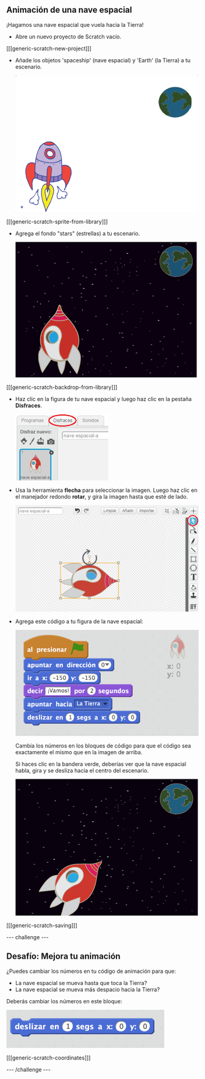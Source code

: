 ## Animación de una nave espacial

¡Hagamos una nave espacial que vuela hacia la Tierra!

+ Abre un nuevo proyecto de Scratch vacío.

[[[generic-scratch-new-project]]]

+ Añade los objetos 'spaceship' (nave espacial) y 'Earth' (la Tierra) a tu escenario.
    
    ![Figuras de la nave espacial y de la Tierra](images/space-sprites.png)

[[[generic-scratch-sprite-from-library]]]

+ Agrega el fondo "stars" (estrellas) a tu escenario.
    
    ![Un fondo espacial](images/space-backdrop.png)

[[[generic-scratch-backdrop-from-library]]]

+ Haz clic en la figura de tu nave espacial y luego haz clic en la pestaña **Disfraces**.
    
    ![Disfraz de la figura](images/space-costume.png)

+ Usa la herramienta **flecha** para seleccionar la imagen. Luego haz clic en el manejador redondo **rotar**, y gira la imagen hasta que esté de lado.
    
    ![Rotando un disfraz](images/space-rotate.png)

+ Agrega este código a tu figura de la nave espacial:
    
    ![Código de la nave espacial](images/space-animate.png)
    
    Cambia los números en los bloques de código para que el código sea exactamente el mismo que en la imagen de arriba.
    
    Si haces clic en la bandera verde, deberías ver que la nave espacial habla, gira y se desliza hacia el centro del escenario.
    
    ![Probando una animación de la nave espacial](images/space-animate-stage.png)

[[[generic-scratch-saving]]]

\--- challenge \---

## Desafío: Mejora tu animación

¿Puedes cambiar los números en tu código de animación para que:

+ La nave espacial se mueva hasta que toca la Tierra?
+ La nave espacial se mueva más despacio hacia la Tierra?

Deberás cambiar los números en este bloque:

![Bloque para deslizar](images/space-glide.png)

[[[generic-scratch-coordinates]]]

\--- /challenge \---